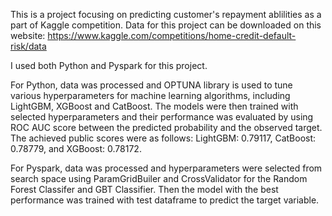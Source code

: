 This is a project focusing on predicting customer's repayment ablilities as a part of Kaggle competition.
Data for this project can be downloaded on this website: https://www.kaggle.com/competitions/home-credit-default-risk/data

I used both Python and Pyspark for this project.

For Python, data was processed and OPTUNA library is used to tune various hyperparameters for machine learning algorithms, including LightGBM, XGBoost and CatBoost. The models were then trained with selected hyperparameters and their performance was evaluated by using ROC AUC score between the predicted probability and the observed target. The achieved public scores were as follows: LightGBM: 0.79117, CatBoost: 0.78779, and XGBoost: 0.78172. 

For Pyspark, data was processed and hyperparameters were selected from search space using ParamGridBuiler and CrossValidator for the Random Forest Classifer and GBT Classifier. Then the model with the best performance was trained with test dataframe to predict the target variable.
